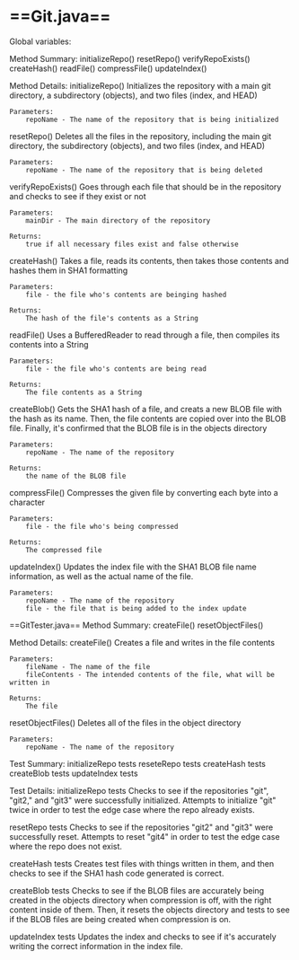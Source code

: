 # ==Git.java==
Global variables:


Method Summary:
initializeRepo()
resetRepo()
verifyRepoExists()
createHash()
readFile()
compressFile()
updateIndex()

Method Details:
initializeRepo()
    Initializes the repository with a main git directory, a subdirectory (objects), and two files (index, and HEAD)

    Parameters:
        repoName - The name of the repository that is being initialized

resetRepo()
    Deletes all the files in the repository, including the main git directory, the subdirectory (objects), and two files (index, and HEAD)

    Parameters:
        repoName - The name of the repository that is being deleted

verifyRepoExists()
    Goes through each file that should be in the repository and checks to see if they exist or not

    Parameters:
        mainDir - The main directory of the repository

    Returns:
        true if all necessary files exist and false otherwise

createHash()
    Takes a file, reads its contents, then takes those contents and hashes them in SHA1 formatting

    Parameters:
        file - the file who's contents are beinging hashed
    
    Returns:
        The hash of the file's contents as a String

readFile()
    Uses a BufferedReader to read through a file, then compiles its contents into a String

    Parameters:
        file - the file who's contents are being read
    
    Returns:
        The file contents as a String

createBlob()
    Gets the SHA1 hash of a file, and creats a new BLOB file with the hash as its name. Then, the file contents are copied over into the BLOB file. Finally, it's confirmed that the BLOB file is in the objects directory

    Parameters:
        repoName - The name of the repository

    Returns:
        the name of the BLOB file

compressFile()
    Compresses the given file by converting each byte into a character

    Parameters:
        file - the file who's being compressed

    Returns:
        The compressed file

updateIndex()
    Updates the index file with the SHA1 BLOB file name information, as well as the actual name of the file.

    Parameters:
        repoName - The name of the repository
        file - the file that is being added to the index update


==GitTester.java==
Method Summary:
createFile()
resetObjectFiles()

Method Details:
createFile()
    Creates a file and writes in the file contents

    Parameters:
        fileName - The name of the file
        fileContents - The intended contents of the file, what will be written in
    
    Returns:
        The file

resetObjectFiles()
    Deletes all of the files in the object directory

    Parameters:
        repoName - The name of the repository

Test Summary:
initializeRepo tests
reseteRepo tests
createHash tests
createBlob tests
updateIndex tests

Test Details:
initializeRepo tests
    Checks to see if the repositories "git", "git2," and "git3" were successfully initialized. Attempts to initialize "git" twice in order to test the edge case where the repo already exists.

resetRepo tests
    Checks to see if the repositories "git2" and "git3" were successfully reset. Attempts to reset "git4" in order to test the edge case where the repo does not exist.

createHash tests
    Creates test files with things written in them, and then checks to see if the SHA1 hash code generated is correct.

createBlob tests
    Checks to see if the BLOB files are accurately being created in the objects directory when compression is off, with the right content inside of them. Then, it resets the objects directory and tests to see if the BLOB files are being created when compression is on.

updateIndex tests
    Updates the index and checks to see if it's accurately writing the correct information in the index file.
